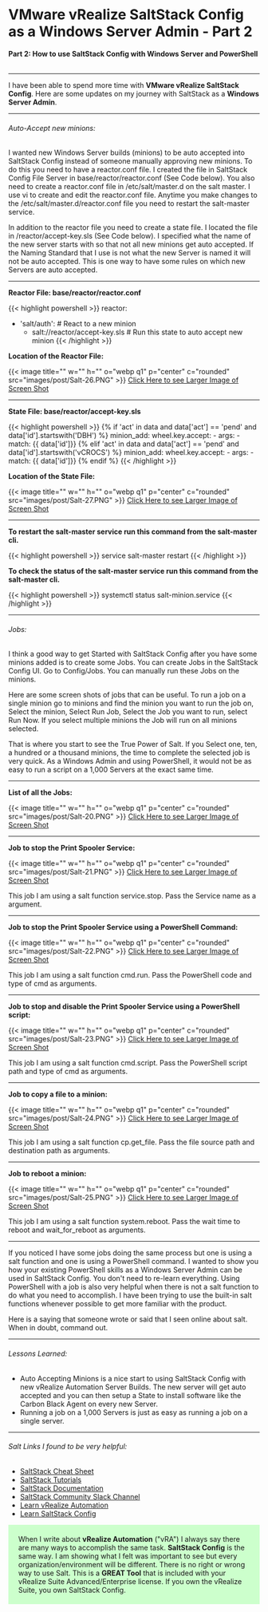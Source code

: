 # VMware vRealize SaltStack Config as a Windows Server Admin - Part 2

<div>
  <b>Part 2: How to use SaltStack Config with Windows Server and PowerShell</b>
</div>
<div>
  <br>
</div>

---

<div>
I have been able to spend more time with <b>VMware vRealize SaltStack Config</b>. Here are some updates on my journey with SaltStack as a <b>Windows Server Admin</b>.  
</div>

---

###### Auto-Accept new minions:

I wanted new Windows Server builds (minions) to be auto accepted into SaltStack Config instead of someone manually approving new minions.  To do this you need to have a reactor.conf file. I created the file in SaltStack Config File Server in base/reactor/reactor.conf (See Code below). You also need to create a reactor.conf file in /etc/salt/master.d on the salt master. I use vi to create and edit the reactor.conf file. Anytime you make changes to the /etc/salt/master.d/reactor.conf file you need to restart the salt-master service.  

In addition to the reactor file you need to create a state file. I located the file in /reactor/accept-key.sls (See Code below). I specified what the name of the new server starts with so that not all new minions get auto accepted. If the Naming Standard that I use is not what the new Server is named it will not be auto accepted. This is one way to have some rules on which new Servers are auto accepted.

---

<div><b>Reactor File: base/reactor/reactor.conf</b></div>

{{< highlight powershell >}}
reactor:
  - 'salt/auth':                              # React to a new minion
    - salt://reactor/accept-key.sls           # Run this state to auto accept new minion
{{< /highlight >}}

<div><b>Location of the Reactor File:</b></div>

{{< image title="" w="" h="" o="webp q1" p="center" c="rounded" src="images/post/Salt-26.PNG" >}}
<a href="https://github.com/dalehassinger/geeky/raw/main/assets/images/post/Salt-26.PNG" target="_blank">Click Here to see Larger Image of Screen Shot</a>

---

<div><b>State File: base/reactor/accept-key.sls</b></div>

{{< highlight powershell >}}
{% if 'act' in data and data['act'] == 'pend' and data['id'].startswith('DBH') %}
minion_add:
  wheel.key.accept:
    - args:
      - match: {{ data['id']}}
{% elif 'act' in data and data['act'] == 'pend' and data['id'].startswith('vCROCS') %}
minion_add:
  wheel.key.accept:
    - args:
      - match: {{ data['id']}}
{% endif %}
{{< /highlight >}}

<div><b>Location of the State File:</b></div>

{{< image title="" w="" h="" o="webp q1" p="center" c="rounded" src="images/post/Salt-27.PNG" >}}
<a href="https://github.com/dalehassinger/geeky/raw/main/assets/images/post/Salt-27.PNG" target="_blank">Click Here to see Larger Image of Screen Shot</a>

---

<div><b>To restart the salt-master service run this command from the salt-master cli.</b></div>

{{< highlight powershell >}}
service salt-master restart
{{< /highlight >}}

<div><b>To check the status of the salt-master service run this command from the salt-master cli.</b></div>

{{< highlight powershell >}}
systemctl status salt-minion.service
{{< /highlight >}}

---

###### Jobs:  

I think a good way to get Started with SaltStack Config after you have some minions added is to create some Jobs. You can create Jobs in the SaltStack Config UI. Go to Config/Jobs. You can manually run these Jobs on the minions.  

Here are some screen shots of jobs that can be useful.  To run a job on a single minion go to minions and find the minion you want to run the job on, Select the minion, Select Run Job, Select the Job you want to run, select Run Now.  If you select multiple minions the Job will run on all minions selected.  

That is where you start to see the True Power of Salt. If you Select one, ten, a hundred or a thousand minions, the time to complete the selected job is very quick. As a Windows Admin and using PowerShell, it would not be as easy to run a script on a 1,000 Servers at the exact same time.  

---

<div><b>List of all the Jobs:</b></div>

{{< image title="" w="" h="" o="webp q1" p="center" c="rounded" src="images/post/Salt-20.PNG" >}}
<a href="https://github.com/dalehassinger/geeky/raw/main/assets/images/post/Salt-20.PNG" target="_blank">Click Here to see Larger Image of Screen Shot</a>

---

<div><b>Job to stop the Print Spooler Service:</b></div>

{{< image title="" w="" h="" o="webp q1" p="center" c="rounded" src="images/post/Salt-21.PNG" >}}
<a href="https://github.com/dalehassinger/geeky/raw/main/assets/images/post/Salt-21.PNG" target="_blank">Click Here to see Larger Image of Screen Shot</a>

This job I am using a salt function service.stop. Pass the Service name as a argument.

---

<div><b>Job to stop the Print Spooler Service using a PowerShell Command:</b></div>

{{< image title="" w="" h="" o="webp q1" p="center" c="rounded" src="images/post/Salt-22.PNG" >}}
<a href="https://github.com/dalehassinger/geeky/raw/main/assets/images/post/Salt-22.PNG" target="_blank">Click Here to see Larger Image of Screen Shot</a>

This job I am using a salt function cmd.run. Pass the PowerShell code and type of cmd as arguments.

---

<div><b>Job to stop and disable the Print Spooler Service using a PowerShell script:</b></div>

{{< image title="" w="" h="" o="webp q1" p="center" c="rounded" src="images/post/Salt-23.PNG" >}}
<a href="https://github.com/dalehassinger/geeky/raw/main/assets/images/post/Salt-23.PNG" target="_blank">Click Here to see Larger Image of Screen Shot</a>

This job I am using a salt function cmd.script. Pass the PowerShell script path and type of cmd as arguments.

---

<div><b>Job to copy a file to a minion:</b></div>

{{< image title="" w="" h="" o="webp q1" p="center" c="rounded" src="images/post/Salt-24.PNG" >}}
<a href="https://github.com/dalehassinger/geeky/raw/main/assets/images/post/Salt-24.PNG" target="_blank">Click Here to see Larger Image of Screen Shot</a>

This job I am using a salt function cp.get_file. Pass the file source path and destination path as arguments.

---

<div><b>Job to reboot a minion:</b></div>

{{< image title="" w="" h="" o="webp q1" p="center" c="rounded" src="images/post/Salt-25.PNG" >}}
<a href="https://github.com/dalehassinger/geeky/raw/main/assets/images/post/Salt-25.PNG" target="_blank">Click Here to see Larger Image of Screen Shot</a>

This job I am using a salt function system.reboot. Pass the wait time to reboot and wait_for_reboot as arguments.

---

If you noticed I have some jobs doing the same process but one is using a salt function and one is using a PowerShell command. I wanted to show you how your existing PowerShell skills as a Windows Server Admin can be used in SaltStack Config.  You don't need to re-learn everything.  Using PowerShell with a job is also very helpful when there is not a salt function to do what you need to accomplish. I have been trying to use the built-in salt functions whenever possible to get more familiar with the product.

Here is a saying that someone wrote or said that I seen online about salt. When in doubt, command out.  

---

###### Lessons Learned:
* Auto Accepting Minions is a nice start to using SaltStack Config with new vRealize Automation Server Builds. The new server will get auto accepted and you can then setup a State to install software like the Carbon Black Agent on every new Server.
* Running a job on a 1,000 Servers is just as easy as running a job on a single server.

---

###### Salt Links I found to be very helpful:
* <a href="https://sites.google.com/site/mrxpalmeiras/saltstack/salt-cheat-sheet" target="_blank">SaltStack Cheat Sheet</a>
* <a href="https://docs.saltproject.io/en/getstarted/"                            target="_blank">SaltStack Tutorials</a>
* <a href="https://docs.saltproject.io/en/latest/contents.html"                   target="_blank">SaltStack Documentation</a>
* <a href="https://saltstackcommunity.slack.com"                                  target="_blank">SaltStack Community Slack Channel</a>
* <a href="https://learnvrealizeautomation.github.io"                             target="_blank">Learn vRealize Automation</a>
* <a href="https://learnsaltstackconfig.github.io/"                               target="_blank">Learn SaltStack Config</a>

<div style="background-color:#ccffcc; Padding:20px;" >
When I write about <b>vRealize Automation</b> ("vRA") I always say there are many ways to accomplish the same task.  <b>SaltStack Config</b> is the same way.  I am showing what I felt was important to see but every organization/environment will be different. There is no right or wrong way to use Salt. This is a <b>GREAT Tool</b> that is included with your vRealize Suite Advanced/Enterprise license. If you own the vRealize Suite, you own SaltStack Config.
</div>
